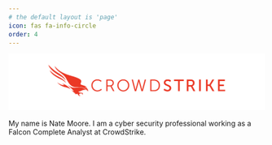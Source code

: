 ```yaml
---
# the default layout is 'page'
icon: fas fa-info-circle
order: 4
---
```


[comment]: <> (> Add Markdown syntax content to file `_tabs/about.md`{: .filepath } and it will show up on this page.
{: .prompt-tip })

![CS logo](/assets/pics/b405e64c28f9720b5dbcb09a6f394b07.png)

My name is Nate Moore. I am a cyber security professional working as a Falcon Complete Analyst at CrowdStrike.
